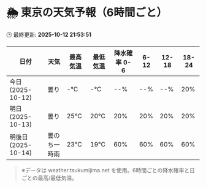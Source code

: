 # 🌦️ 東京の天気予報（6時間ごと）

🕒 最終更新: **2025-10-12 21:53:51**

| 日付 | 天気 | 最高気温 | 最低気温 | 降水確率 0-6 | 6-12 | 12-18 | 18-24 |
|------|------|----------|----------|------------|------|------|------|
| 今日 (2025-10-12) | 曇り | -℃ | -℃ | --% | --% | --% | 20% |
| 明日 (2025-10-13) | 曇り | 25℃ | 20℃ | 20% | 20% | 20% | 20% |
| 明後日 (2025-10-14) | 曇のち一時雨 | 23℃ | 19℃ | 60% | 60% | 60% | 60% |

> ※データは weather.tsukumijima.net を使用。6時間ごとの降水確率と日ごとの最高/最低気温。